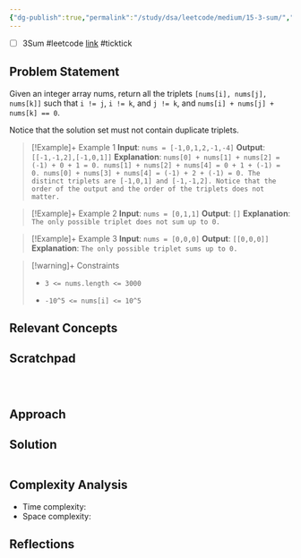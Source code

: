 ```yaml
---
{"dg-publish":true,"permalink":"/study/dsa/leetcode/medium/15-3-sum/","tags":["leetcode/array","leetcode/two-pointers","leetcode/sorting","programming/practice"]}
---
```



- [ ] 3Sum #leetcode  [link](https://ticktick.com/webapp/#p/674f4562ebbe1a00000002b9/tasks/67624fe677fc763b4c995231) #ticktick  

## Problem Statement

Given an integer array nums, return all the triplets `[nums[i], nums[j], nums[k]]` such that `i != j`, `i != k`, and `j != k`, and `nums[i] + nums[j] + nums[k] == 0`.

Notice that the solution set must not contain duplicate triplets.

 

>[!Example]+ Example 1
>**Input**: `nums = [-1,0,1,2,-1,-4]`
>**Output**: `[[-1,-1,2],[-1,0,1]]`
>**Explanation**: `nums[0] + nums[1] + nums[2] = (-1) + 0 + 1 = 0.
>nums[1] + nums[2] + nums[4] = 0 + 1 + (-1) = 0.
>nums[0] + nums[3] + nums[4] = (-1) + 2 + (-1) = 0.
>The distinct triplets are [-1,0,1] and [-1,-1,2].
>Notice that the order of the output and the order of the triplets does not matter.
>`

>[!Example]+ Example 2
>**Input**: `nums = [0,1,1]`
>**Output**: `[]`
>**Explanation**: `The only possible triplet does not sum up to 0.
>`

>[!Example]+ Example 3
>**Input**: `nums = [0,0,0]`
>**Output**: `[[0,0,0]]`
>**Explanation**: `The only possible triplet sums up to 0.
>`

>[!warning]+ Constraints
>- `3 <= nums.length <= 3000`
>
>- `-10^5 <= nums[i] <= 10^5`

## Relevant Concepts
## Scratchpad
```



```
## Approach
## Solution
```Java

```

## Complexity Analysis
- Time complexity:
- Space complexity:

## Reflections
